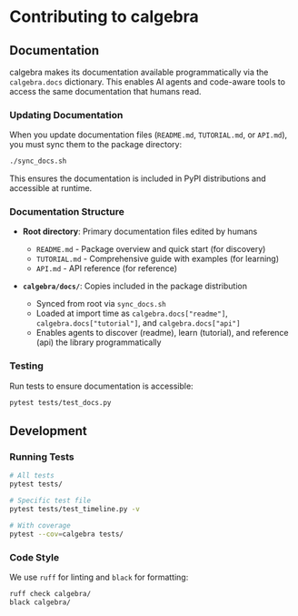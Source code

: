 # Contributing to calgebra

## Documentation

calgebra makes its documentation available programmatically via the `calgebra.docs` dictionary. This enables AI agents and code-aware tools to access the same documentation that humans read.

### Updating Documentation

When you update documentation files (`README.md`, `TUTORIAL.md`, or `API.md`), you must sync them to the package directory:

```bash
./sync_docs.sh
```

This ensures the documentation is included in PyPI distributions and accessible at runtime.

### Documentation Structure

- **Root directory**: Primary documentation files edited by humans
  - `README.md` - Package overview and quick start (for discovery)
  - `TUTORIAL.md` - Comprehensive guide with examples (for learning)
  - `API.md` - API reference (for reference)

- **`calgebra/docs/`**: Copies included in the package distribution
  - Synced from root via `sync_docs.sh`
  - Loaded at import time as `calgebra.docs["readme"]`, `calgebra.docs["tutorial"]`, and `calgebra.docs["api"]`
  - Enables agents to discover (readme), learn (tutorial), and reference (api) the library programmatically

### Testing

Run tests to ensure documentation is accessible:

```bash
pytest tests/test_docs.py
```

## Development

### Running Tests

```bash
# All tests
pytest tests/

# Specific test file
pytest tests/test_timeline.py -v

# With coverage
pytest --cov=calgebra tests/
```

### Code Style

We use `ruff` for linting and `black` for formatting:

```bash
ruff check calgebra/
black calgebra/
```

